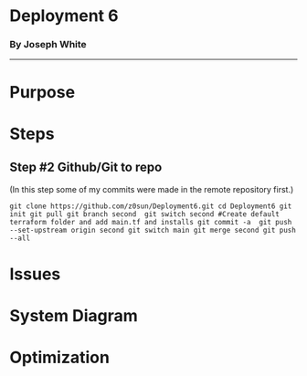 # Deployment 6
### By Joseph White 

----------

# Purpose

# Steps 
## Step #2 Github/Git to repo
(In this step some of my commits were made in the remote repository first.)

`git clone https://github.com/z0sun/Deployment6.git
cd Deployment6
git init
git pull
git branch second 
git switch second
#Create default terraform folder and add main.tf and installs
git commit -a 
git push --set-upstream origin second
git switch main
git merge second
git push --all`

# Issues 

# System Diagram 

# Optimization
